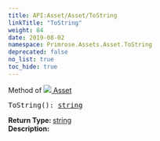 ```yaml
---
title: API:Asset/Asset/ToString
linkTitle: "ToString"
weight: 84
date: 2019-08-02
namespace: Primrose.Assets.Asset.ToString
deprecated: false
no_list: true
toc_hide: true
---
```

Method of <a href="/docs/api-reference/Class/Asset"><img src="/icons/silk/default.png"/>&nbsp;Asset</a>
<pre class="method-declaration">
ToString(): <a class="type" href="/docs/api-reference/System/string">string</a></pre>
<b>Return Type: </b>
<a class="type" href="/docs/api-reference/System/string">string</a>
<br/>
<b>Description: </b>